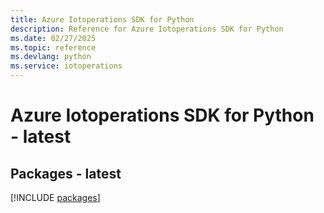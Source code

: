 ```yaml
---
title: Azure Iotoperations SDK for Python
description: Reference for Azure Iotoperations SDK for Python
ms.date: 02/27/2025
ms.topic: reference
ms.devlang: python
ms.service: iotoperations
---
```

# Azure Iotoperations SDK for Python - latest
## Packages - latest
[!INCLUDE [packages](iotoperations-index.md)]